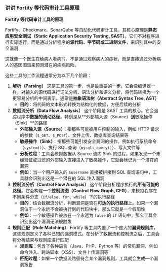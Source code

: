 ### 讲讲 Fortity 等代码审计工具原理

**Fortify 等代码审计工具的原理**

Fortify、Checkmarx、SonarQube 等自动化代码审计工具，其核心原理是**静态应用安全测试（Static Application Security Testing, SAST）**。它们不对程序进行实际运行，而是通过分析程序的**源代码、字节码或二进制文件**，来识别其中的安全漏洞

这就像一个医生在给病人看病时，不是通过观察病人的症状，而是直接通过分析病人的基因图谱来预测潜在的疾病风险。

这些工具的工作流程通常分为以下几个阶段：

1. **解析（Parsing）** 这是工具的第一步，也是最重要的一步。它会像编译器一样，对输入的源代码进行词法分析、语法分析和语义分析，将代码转换为一个更容易分析的中间表示，通常是**抽象语法树（Abstract Syntax Tree, AST）**
   - **目的**：将代码的文本形式转换为结构化的数据，方便后续的分析
2. **数据流分析（Data Flow Analysis）** 这个阶段是 SAST 工具的核心。它会追踪程序中**数据的流动路径**，特别是从**外部输入源（Source）**到**敏感操作（Sink）**的路径
   - **外部输入源（Source）**：指那些可能被用户控制的输入，例如 HTTP 请求的参数（`$_GET`、`$_POST`）、文件上传、数据库查询结果等
   - **敏感操作（Sink）**：指那些可能引发安全漏洞的操作，例如执行系统命令（`system()`）、执行 SQL 查询（`mysqli_query()`）、写入文件等
   - **分析过程**：工具会模拟数据从 Source 流向 Sink 的过程。如果发现一个未经验证或过滤的外部输入直接进入了敏感操作，它就会标记为一个潜在的漏洞
   - **例如**：当一个用户输入的 `$username` 直接被拼接到 SQL 查询语句中，工具就会识别出这是一个潜在的 SQL 注入漏洞
3. **控制流分析（Control Flow Analysis）** 这个阶段分析程序执行的**所有可能的路径**。它会构建一个**控制流图（Control Flow Graph, CFG）**，来模拟程序在不同条件分支（`if/else`、`for`、`while`）下的执行路径
   - **目的**：结合数据流分析，判断漏洞是否在**可达的执行路径**上。如果一个漏洞位于一个永远不会被执行到的代码块中，那么它就是一个假阳性
   - **例如**：一个敏感操作被放在一个永远为 `false` 的 `if` 语句中，那么工具会识别出这个漏洞无法被触发
4. **规则匹配（Rule Matching）** Fortify 等工具内置了一个庞大的**漏洞规则库**，这些规则定义了各种已知的漏洞模式。在分析了数据流和控制流之后，工具会将分析结果与规则库进行匹配
   - **规则库**：包含了各种语言（Java、PHP、Python 等）的常见漏洞，例如命令注入、跨站脚本（XSS）、文件上传漏洞等
   - **匹配过程**：如果一个数据流路径符合某个漏洞规则，工具就会生成一个漏洞报告